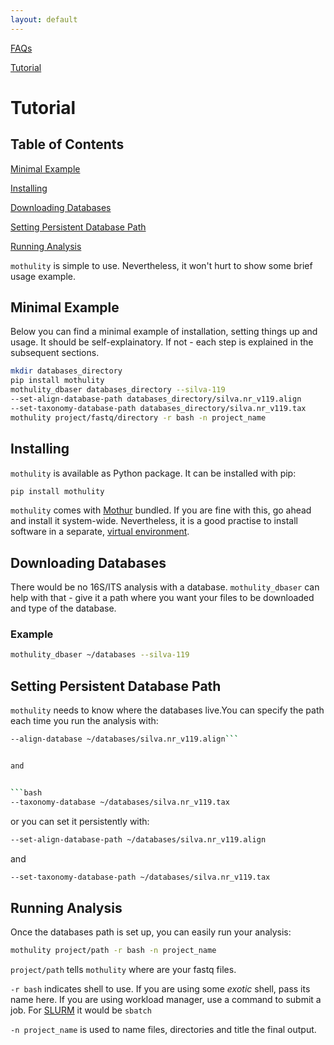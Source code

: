 ```yaml
---
layout: default
---
```


[FAQs](./faqs.html)

[Tutorial](./tutorial.html)


# Tutorial


## Table of Contents

[Minimal Example](#minimal-example)

[Installing](#installing)

[Downloading Databases](#downloading-databases)

[Setting Persistent Database Path](#setting-persistent-database-path)

[Running Analysis](#running-analysis)

```mothulity``` is simple to use. Nevertheless, it won't hurt to show some brief usage example.


## Minimal Example


Below you can find a minimal example of installation, setting things up and usage.
It should be self-explainatory. If not - each step is explained in the subsequent sections.


```bash
mkdir databases_directory
pip install mothulity
mothulity_dbaser databases_directory --silva-119
--set-align-database-path databases_directory/silva.nr_v119.align
--set-taxonomy-database-path databases_directory/silva.nr_v119.tax
mothulity project/fastq/directory -r bash -n project_name
```


## Installing


```mothulity``` is available as Python package. It can be installed with pip:


```bash
pip install mothulity
```


```mothulity``` comes with [Mothur](https://mothur.org/wiki/Main_Page) bundled.
If you are fine with this, go ahead and install it system-wide.
Nevertheless, it is a good practise to install software in a separate, [virtual environment](https://packaging.python.org/guides/installing-using-pip-and-virtualenv/).


## Downloading Databases


There would be no 16S/ITS analysis with a database.
```mothulity_dbaser``` can help with that - give it a path where you want your files to be downloaded and type of the database.


### Example


```bash
mothulity_dbaser ~/databases --silva-119
```


## Setting Persistent Database Path


```mothulity``` needs to know where the databases live.You can specify the path each time you run the analysis with:



```bash
--align-database ~/databases/silva.nr_v119.align```


and


```bash
--taxonomy-database ~/databases/silva.nr_v119.tax
```


or you can set it persistently with:


```bash
--set-align-database-path ~/databases/silva.nr_v119.align
```


and


```bash
--set-taxonomy-database-path ~/databases/silva.nr_v119.tax
```


## Running Analysis


Once the databases path is set up, you can easily run your analysis:

```bash
mothulity project/path -r bash -n project_name
```

```project/path``` tells ```mothulity``` where are your fastq files.

```-r bash``` indicates shell to use. If you are using some *exotic* shell, pass its name here. If you are using workload manager, use a command to submit a job. For [SLURM](https://slurm.schedmd.com/) it would be ```sbatch```

```-n project_name``` is used to name files, directories and title the final output.
